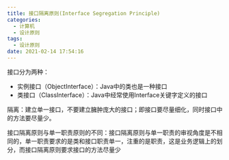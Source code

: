 ```yaml
---
title: 接口隔离原则(Interface Segregation Principle)
categories:
  - 计算机
  - 设计原则
tags:
  - 设计原则
date: 2021-02-14 17:54:16
---
```


接口分为两种：

- 实例接口（ObjectInterface）：Java中的类也是一种接口
- 类接口（ClassInterface）：Java中经常使用Interface关键字定义的接口

隔离：建立单一接口，不要建立臃肿庞大的接口；即接口要尽量细化，同时接口中的方法要尽量少。

接口隔离原则与单一职责原则的不同：接口隔离原则与单一职责的审视角度是不相同的，单一职责要求的是类和接口职责单一，注重的是职责，这是业务逻辑上的划分，而接口隔离原则要求接口的方法尽量少
<!--more-->